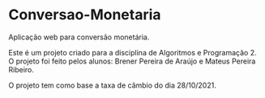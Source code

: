 # Conversao-Monetaria
Aplicação web para conversão monetária.

Este é um projeto criado para a disciplina de Algoritmos e Programação 2.
O projeto foi feito pelos alunos: Brener Pereira de Araújo e Mateus Pereira Ribeiro.
  
O projeto tem como base a taxa de câmbio do dia 28/10/2021.
